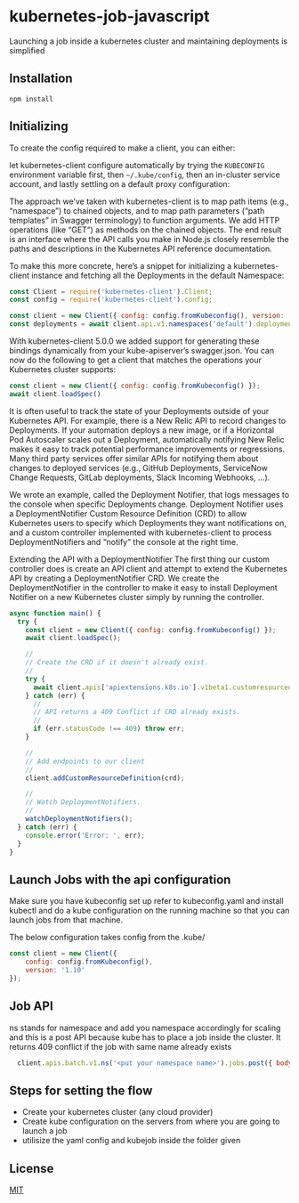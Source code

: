 # kubernetes-job-javascript

Launching a job inside a kubernetes cluster and maintaining deployments is simplified

## Installation

```
npm install
```

## Initializing


To create the config required to make a client, you can either:

let kubernetes-client configure automatically by trying the `KUBECONFIG`
environment variable first, then `~/.kube/config`, then an in-cluster
service account, and lastly settling on a default proxy configuration:

The approach we’ve taken with kubernetes-client is to map path items (e.g., “namespace”) to chained objects, and to map path parameters (“path templates” in Swagger terminology) to function arguments. We add HTTP operations (like “GET”) as methods on the chained objects. The end result is an interface where the API calls you make in Node.js closely resemble the paths and descriptions in the Kubernetes API reference documentation.

To make this more concrete, here’s a snippet for initializing a kubernetes-client instance and fetching all the Deployments in the default Namespace:

```js
const Client = require('kubernetes-client').Client;
const config = require('kubernetes-client').config;

const client = new Client({ config: config.fromKubeconfig(), version: '1.9' });
const deployments = await client.api.v1.namespaces('default').deployments.get();
```

With kubernetes-client 5.0.0 we added support for generating these bindings dynamically from your kube-apiserver’s swagger.json. You can now do the following to get a client that matches the operations your Kubernetes cluster supports:

```js
const client = new Client({ config: config.fromKubeconfig() });
await client.loadSpec()
```

It is often useful to track the state of your Deployments outside of your Kubernetes API. For example, there is a New Relic API to record changes to Deployments. If your automation deploys a new image, or if a Horizontal Pod Autoscaler scales out a Deployment, automatically notifying New Relic makes it easy to track potential performance improvements or regressions. Many third party services offer similar APIs for notifying them about changes to deployed services (e.g., GitHub Deployments, ServiceNow Change Requests, GitLab deployments, Slack Incoming Webhooks, …).

We wrote an example, called the Deployment Notifier, that logs messages to the console when specific Deployments change. Deployment Notifier uses a DeploymentNotifier Custom Resource Definition (CRD) to allow Kubernetes users to specify which Deployments they want notifications on, and a custom controller implemented with kubernetes-client to process DeploymentNotifiers and “notify” the console at the right time.

Extending the API with a DeploymentNotifier
The first thing our custom controller does is create an API client and attempt to extend the Kubernetes API by creating a DeploymentNotifier CRD. We create the DeploymentNotifier in the controller to make it easy to install Deployment Notifier on a new Kubernetes cluster simply by running the controller.

```js
async function main() {
  try {
    const client = new Client({ config: config.fromKubeconfig() });
    await client.loadSpec();

    //
    // Create the CRD if it doesn't already exist.
    //
    try {
      await client.apis['apiextensions.k8s.io'].v1beta1.customresourcedefinitions.post({ body: crd });
    } catch (err) {
      //
      // API returns a 409 Conflict if CRD already exists.
      //
      if (err.statusCode !== 409) throw err;
    }

    //
    // Add endpoints to our client
    //
    client.addCustomResourceDefinition(crd);

    //
    // Watch DeploymentNotifiers.
    //
    watchDeploymentNotifiers();
  } catch (err) {
    console.error('Error: ', err);
  }
}

```

## Launch Jobs with the api configuration
Make sure you have kubeconfig set up refer to kubeconfig.yaml and install kubectl and do a kube configuration
on the running machine so that you can launch jobs from that machine.

The below configuration takes config from the .kube/<config-file-name>

```js
const client = new Client({
    config: config.fromKubeconfig(),
    version: '1.10'
});
```
## Job API
ns stands for namespace and add you namespace accordingly for scaling and this is a post API because kube has to place a job inside the cluster.
It returns 409 conflict if the job with same name already exists
```js
  client.apis.batch.v1.ns('<put your namespace name>').jobs.post({ body: launchParameters });
```
## Steps for setting the flow
* Create your kubernetes cluster (any cloud provider)
* Create kube configuration on the servers from where you are going to launch a job
* utilisize the yaml config and kubejob inside the folder given
  
## License

[MIT](LICENSE)

[1]: https://swagger.io/specification/#pathItemObject
[2]: https://swagger.io/specification/#pathTemplating

